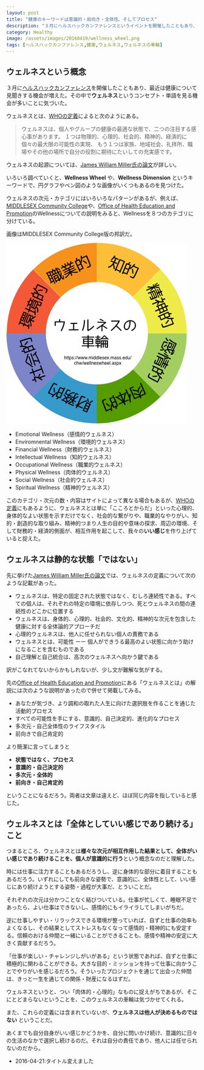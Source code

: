 ```yaml
---
layout: post
title: "健康のキーワードは意識的・前向き・全体性、そしてプロセス"
description: "３月にヘルスハックカンファレンスというイベントを開催したこともあり、最近は健康について考えることが多い。その中でウェルネスという単語を見る機会が多いことに気づいた。調べてみるとウェルネスとは単なる健康という意味ではなくもっと深い意味が込められていた。"
category: Healthy
image: /assets/images/20160419/wellness_wheel.png
tags: [ヘルスハックカンファレンス,健康,ウェルネス,ウェルネスの車輪]
---
```


## ウェルネスという概念

３月に[ヘルスハックカンファレンス][HHC]を開催したこともあり、最近は健康について見聞きする機会が増えた。その中で**ウェルネス**というコンセプト・単語を見る機会が多いことに気づいた。

ウェルネスとは、[WHOの定義][WHO]によると次のようにある。

> ウェルネスは、個人やグループの健康の最適な状態で、二つの注目する感心事があります。
> １つは物理的、心理的、社会的、精神的、経済的に個々の最大限の可能性の実現、
> もう１つは家族、地域社会、礼拝所、職場やその他の場所で自分の役割に期待にたいしての充実感です。


ウェルネスの起源については、[James William Miller氏の論文][JWM]が詳しい。

いろいろ調べていくと、**Wellness Wheel** や、**Wellness Dimension** というキーワードで、円グラフやベン図のような画像がいくつもあるのを見つけた。

ウェルネスの次元・カテゴリにはいろいろなパターンがあるが、例えば、[MIDDLESEX Community College][MCC]や、[Office of Health Education and Promotion][UNH]のWellnessについての説明をみると、Wellnessを８つのカテゴリに分けている。

画像はMIDDLESEX Community College版の邦訳だ。

![ウェルネスの車輪](/assets/images/20160419/wellness_wheel.png)


* Emotional Wellness（感情的ウェルネス）
* Enviromnental Wellness（環境的ウェルネス）
* Financial Wellness（財務的ウェルネス）
* Intellectual Wellness（知的ウェルネス）
* Occupational Wellness（職業的ウェルネス）
* Physical Wellness（肉体的ウェルネス）
* Social Wellness（社会的ウェルネス）
* Spiritual Wellness（精神的ウェルネス）

このカテゴリ・次元の数・内容はサイトによって異なる場合もあるが、[WHOの定義][WHO]にもあるように、ウェルネスとは単に「こころとからだ」といった心理的、身体的なよい状態を示すだけでなく、社会的な繋がりや、職業的なやりがい、知的・創造的な取り組み、精神的つまり人生の目的や意味の探求、周辺の環境、そして財務的・経済的側面が、相互作用を起こして、我々の**いい感じ**を作り上げていると捉えた。

## ウェルネスは静的な状態「ではない」

先に挙げた[James William Miller氏の論文][JWM]では、ウェルネスの定義について次のような記載があった。

* ウェルネスは、特定の固定された状態ではなく、むしろ連続性である。すべての個人は、それぞれの特定の環境に依存しつつ、死とウェルネスの間の連続性のどこかに位置する
* ウェルネスは、身体的、心理的、社会的、文化的、精神的な次元を包含した健康に対する全体論的アプローチだ
* 心理的ウェルネスは、他人に任せられない個人の責務である
* ウェルネスとは、可能性 ーー 個人ができうる最高のよい状態に向かう助けになることを含むものである
* 自己理解と自己統合は、高次のウェルネスへ向かう鍵である

訳がこなれてないからかもしれないが、少し文が難解な気がする。

先の[Office of Health Education and Promotion][UNH]にある「ウェルネスとは」の解説には次のような説明があったので併せて掲載してみる。

* あなたが気づき、より調和の取れた人生に向けた選択肢を作ることを通じた活動的プロセス
* すべての可能性を手にする、意識的、自己決定的、進化的なプロセス
* 多次元・自己全体性のライフスタイル
* 前向きで自己肯定的

より簡潔に言ってしまうと

* **状態ではなく、プロセス**
* **意識的・自己決定的**
* **多次元・全体的**
* **前向き・自己肯定的**

ということになるだろう。両者は文章は違えど、ほぼ同じ内容を指していると感じた。

## ウェルネスとは「全体としていい感じであり続ける」こと

つまるところ、ウェルネスとは**様々な次元が相互作用した結果として、全体がいい感じであり続けることを、個人が意識的に行う**という概念なのだと理解した。

時には仕事に注力することもあるだろうし、逆に身体的な部分に着目することもあるだろう。いずれにしても前向きな姿勢で、意識的に、全体性として、いい感じにあり続けようとする姿勢・過程が大事だ、とういことだ。

それぞれの次元は分かつことなく結びついている。仕事が忙しくて、睡眠不足であったら、よい仕事はできないし、感情的にもイライラしてしまいがちだ。

逆に仕事しやすい・リラックスできる環境が整っていれば、自ずと仕事の効率もよくなるし、その結果としてストレスもなくなって感情的・精神的にも安定する。信頼のおける仲間と一緒にいることができることも、感情や精神の安定に大きく貢献するだろう。

「仕事が楽しい・チャレンジしがいがある」という状態であれば、自ずと仕事に積極的に関わることができる。大きな目的・ミッションを持って仕事に向かうことでやりがいを感じるだろう。そういったプロジェクトを通じて出会った仲間は、きっと一生を通じての関係・財産になるはずだ。

ウェルネスというと、つい「肉体的・心理的」なものに捉えがちであるが、そこにとどまらないということを、このウェルネスの車輪は気づかせてくれる。

また、これらの定義には含まれていないが、**ウェルネスは他人が決めるものではない** ということだ。

あくまでも自分自身がいい感じかどうかを、自分に問いかけ続け、意識的に日々の生活のなかで選択し続けるのだ。それは自分の責任であり、他人には任せられないのだから。

* 2016-04-21:タイトル変えました


[HHC]:http://healthhackconf.github.io
[WHO]:http://www.who.int/healthpromotion/about/HPR%20Glossary_New%20Terms.pdf
[JWM]:https://www.fh-joanneum.at/global/show_document.asp?id=aaaaaaaaaabdjus&
[MCC]:https://www.middlesex.mass.edu/chw/wellneswheel.aspx
[UNH]:http://unh.edu/health-services/ohep/wellness

